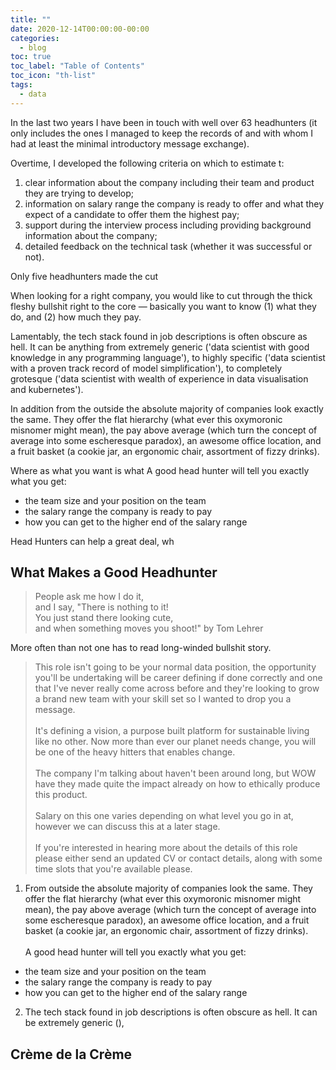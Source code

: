 ```yaml
---
title: ""
date: 2020-12-14T00:00:00-00:00
categories:
  - blog
toc: true
toc_label: "Table of Contents"
toc_icon: "th-list"
tags:
  - data
---
```


In the last two years I have been in touch with well over 63 headhunters (it only includes the ones I managed to keep the records of and with whom I had at least the minimal introductory message exchange).


Overtime, I developed the following criteria on which to estimate t:
1. clear information about the company including their team and product they are trying to develop;
2. information on salary range the company is ready to offer and what they expect of a candidate to offer them the highest pay;
3. support during the interview process including providing background information about the company;
4. detailed feedback on the technical task (whether it was successful or not).

Only five headhunters made the cut 


When looking for a right company, you would like to cut through the thick fleshy bullshit right to the core — basically you want to know (1) what they do, and (2) how much they pay.

Lamentably, the tech stack found in job descriptions is often obscure as hell. It can be anything from extremely generic ('data scientist with good knowledge in any programming language'), to highly specific ('data scientist with a proven track record of model simplification'), to completely grotesque ('data scientist with wealth of experience in data visualisation and kubernetes').

In addition from the outside the absolute majority of companies look exactly the same. They offer the flat hierarchy (what ever this oxymoronic misnomer might mean), the pay above average (which turn the concept of average into some escheresque paradox), an awesome office location, and a fruit basket (a cookie jar, an ergonomic chair, assortment of fizzy drinks).



Where as what you want is what 
A good head hunter will tell you exactly what you get:
* the team size and your position on the team
* the salary range the company is ready to pay
* how you can get to the higher end of the salary range

Head Hunters  can help a great deal, wh

## What Makes a Good Headhunter
>People ask me how I do it,<br>
>and I say, "There is nothing to it!<br>
>You just stand there looking cute,<br>
>and when something moves you shoot!"
by Tom Lehrer


More often than not one has to read long-winded bullshit story.

>This role isn't going to be your normal data position, the opportunity you'll be undertaking will be career defining if done correctly and one that I've never really come across before and they're looking to grow a brand new team with your skill set so I wanted to drop you a message.<br><br>
It's defining a vision, a purpose built platform for sustainable living like no other. Now more than ever our planet needs change, you will be one of the heavy hitters that enables change.<br><br>
The company I'm talking about haven't been around long, but WOW have they made quite the impact already on how to ethically produce this product.<br><br>
Salary on this one varies depending on what level you go in at, however we can discuss this at a later stage.<br><br>
If you're interested in hearing more about the details of this role please either send an updated CV or contact details, along with some time slots that you're available please.



1. From outside the absolute majority of companies look the same. They offer the flat hierarchy (what ever this oxymoronic misnomer might mean), the pay above average (which turn the concept of average into some escheresque paradox), an awesome office location, and a fruit basket (a cookie jar, an ergonomic chair, assortment of fizzy drinks).<br><br>
A good head hunter will tell you exactly what you get:
* the team size and your position on the team
* the salary range the company is ready to pay
* how you can get to the higher end of the salary range

2. The tech stack found in job descriptions is often obscure as hell. It can be extremely generic (),  

## Crème de la Crème


[cpp]: https://en.wikipedia.org/wiki/Route_inspection_problem
[tsp]: https://en.wikipedia.org/wiki/Travelling_salesman_problem
[np-hardness]: https://en.wikipedia.org/wiki/NP-hardness